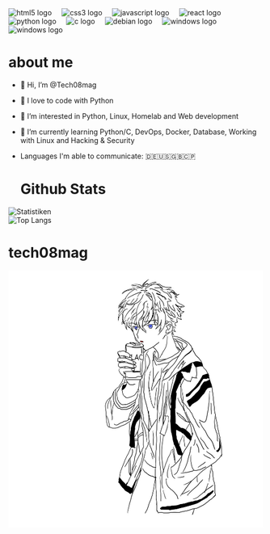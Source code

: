 <div align="left">
  <img src="https://cdn.jsdelivr.net/gh/devicons/devicon/icons/html5/html5-original.svg" height="30" alt="html5 logo"  />
  <img width="12" />
  <img src="https://cdn.jsdelivr.net/gh/devicons/devicon/icons/css3/css3-original.svg" height="30" alt="css3 logo"  />
  <img width="12" />
  <img src="https://cdn.jsdelivr.net/gh/devicons/devicon/icons/javascript/javascript-original.svg" height="30" alt="javascript logo"  />
  <img width="12" />
  <img src="https://cdn.jsdelivr.net/gh/devicons/devicon/icons/react/react-original.svg" height="30" alt="react logo"  />
  <img width="12" />
  <img src="https://cdn.jsdelivr.net/gh/devicons/devicon/icons/python/python-original.svg" height="30" alt="python logo"  />
  <img width="12" />
  <img src="https://cdn.jsdelivr.net/gh/devicons/devicon/icons/c/c-original.svg" height="30" alt="c logo"  />
  <img width="12" />
  <img src="https://cdn.jsdelivr.net/gh/devicons/devicon/icons/debian/debian-original.svg" height="30" alt="debian logo"  />
  <img width="12" />
  <img src="https://designlooter.com/images/windows-7-svg-2.png" height="30" alt="windows logo"  />
  <img width="12" />
  <img src="https://www.svgrepo.com/download/373553/docker.svg" height="30" alt="windows logo"  />
  <img width="12" />
</div>

  # about me 
- 👋 Hi, I’m @Tech08mag
- 💞️ I love to code with Python
- 👀 I’m interested in Python, Linux, Homelab and Web development
- 🌱 I’m currently learning Python/C, DevOps, Docker, Database, Working with Linux and Hacking & Security
- Languages I'm able to communicate: 🇩🇪🇺🇸🇬🇧🇨🇵


  # Github Stats
![Statistiken](https://github-readme-stats.vercel.app/api?username=Tech08mag&count_private=true&show_icons=true&bg_color=161b22&title_color=58a6ff&text_color=c9d1d9&icon_color=196c2e&hide_border=true) <br>
![Top Langs](https://github-readme-stats.vercel.app/api/top-langs/?username=Tech08mag&show_icons=true&langs_count=10&count_private=true&show_icons=true&bg_color=161b22&title_color=58a6ff&text_color=c9d1d9&icon_color=196c2e&hide_border=true&exclude_repo=WinDoofOS&layout=pie)


# tech08mag
<img src="profile.jpeg" alt="profile">
